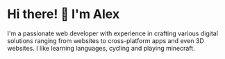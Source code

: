 # Hi there! 👋 I'm Alex
I'm a passionate web developer with experience in crafting various digital solutions ranging from websites to cross-platform apps and even 3D websites. I like learning languages, cycling and playing minecraft.
